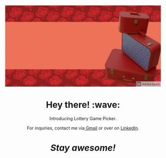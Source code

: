![banner](banner.gif)
<h1 align='center'> Hey there! :wave:</h1>
<p align='center'>
Introducing Lottery Game Picker.
</p>

<p align='center'>For inquiries, contact me via<a href = "mailto:janimargaret09@gmail.com"> Gmail</a> or over on <a href="https://www.linkedin.com/in/janiel-banasihan/">LinkedIn</a>.</p>

<h1 align='center'><i>Stay awesome!</i></h1>